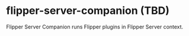 # flipper-server-companion (TBD)

Flipper Server Companion runs Flipper plugins in Flipper Server context.
